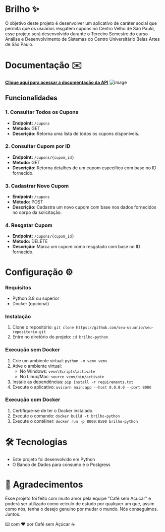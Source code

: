 # Brilho ✨
O objetivo deste projeto é desenvolver um aplicativo de caráter social que permita que os usuários resgatem cupons no Centro Velho de São Paulo, esse projeto será desenvolvido durante o Terceiro Semestre do curso Análise e Desenvolvimento de Sistemas do Centro Universitário Belas Artes de São Paulo.

# Documentação ✉️
[**Clique aqui para acessar a documentação da API**](https://brilho-api.onrender.com/docs#/?)
![image](https://github.com/thaizacn/brilho-python/assets/77704621/2d5a6499-f124-47df-bd40-4e04759cd100)

## Funcionalidades

### 1. Consultar Todos os Cupons
- **Endpoint:** `/cupons`
- **Método:** GET
- **Descrição:** Retorna uma lista de todos os cupons disponíveis.

### 2. Consultar Cupom por ID
- **Endpoint:** `/cupons/{cupom_id}`
- **Método:** GET
- **Descrição:** Retorna detalhes de um cupom específico com base no ID fornecido.

### 3. Cadastrar Novo Cupom
- **Endpoint:** `/cupons`
- **Método:** POST
- **Descrição:** Cadastra um novo cupom com base nos dados fornecidos no corpo da solicitação.

### 4. Resgatar Cupom
- **Endpoint:** `/cupons/{cupom_id}`
- **Método:** DELETE
- **Descrição:** Marca um cupom como resgatado com base no ID fornecido.

# Configuração ⚙️

### Requisitos
- Python 3.8 ou superior
- Docker (opcional)

### Instalação
1. Clone o repositório: `git clone https://github.com/seu-usuario/seu-repositorio.git`
2. Entre no diretório do projeto: `cd brilho-python`

### Execução sem Docker
1. Crie um ambiente virtual: `python -m venv venv`
2. Ative o ambiente virtual:
   - No Windows: `venv\Scripts\activate`
   - No Linux/Mac: `source venv/bin/activate`
3. Instale as dependências: `pip install -r requirements.txt`
4. Execute o aplicativo: `uvicorn main:app --host 0.0.0.0 --port 8000`

### Execução com Docker
1. Certifique-se de ter o Docker instalado.
2. Execute o comando: `docker build -t brilho-python .`
3. Execute o contêiner: `docker run -p 8000:8500 brilho-python`


# 🛠️ Tecnologias 
- Este projeto foi desenvolvido em Python
- O Banco de Dados para consumo é o Postgress

# 🎁 Agradecimentos
Esse projeto foi feito com muito amor pela equipe "Café sem Açucar" e poderá ser utilizado como veículo de estudo por qualquer um que, assim como nós, tenha o desejo genuíno por mudar o mundo. Nós conseguimos. Juntos.

⌨️ com ❤️ por Café sem Açúcar ☕ 
